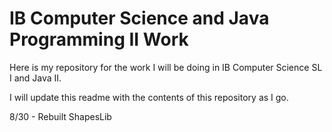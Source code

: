 # IB Computer Science and Java Programming II Work
Here is my repository for the work I will be doing in IB Computer Science SL I and Java II. 

I will update this readme with the contents of this repository as I go. 

8/30 - Rebuilt ShapesLib


